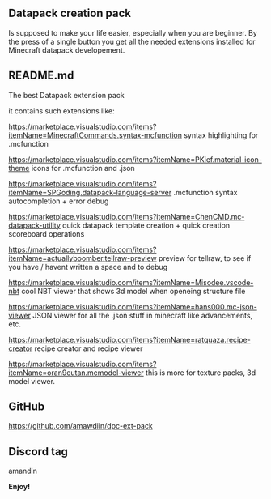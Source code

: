 ## Datapack creation pack

Is supposed to make your life easier, especially when you are beginner.
By the press of a single button you get all the needed extensions installed
for Minecraft datapack developement.

## README.md

The best Datapack extension pack

it contains such extensions like:

https://marketplace.visualstudio.com/items?itemName=MinecraftCommands.syntax-mcfunction syntax highlighting for .mcfunction

https://marketplace.visualstudio.com/items?itemName=PKief.material-icon-theme icons for .mcfunction and .json

https://marketplace.visualstudio.com/items?itemName=SPGoding.datapack-language-server .mcfunction syntax autocompletion + error debug

https://marketplace.visualstudio.com/items?itemName=ChenCMD.mc-datapack-utility quick datapack template creation + quick creation scoreboard operations

https://marketplace.visualstudio.com/items?itemName=actuallyboomber.tellraw-preview preview for tellraw, to see if you have / havent written a space and to debug

https://marketplace.visualstudio.com/items?itemName=Misodee.vscode-nbt cool NBT viewer that shows 3d model when openeing structure file

https://marketplace.visualstudio.com/items?itemName=hans000.mc-json-viewer JSON viewer for all the .json stuff in minecraft like advancements, etc.

https://marketplace.visualstudio.com/items?itemName=ratquaza.recipe-creator recipe creator and recipe viewer

https://marketplace.visualstudio.com/items?itemName=oran9eutan.mcmodel-viewer this is more for texture packs, 3d model viewer.

## GitHub

https://github.com/amawdiin/dpc-ext-pack

## Discord tag

amandin

**Enjoy!**
